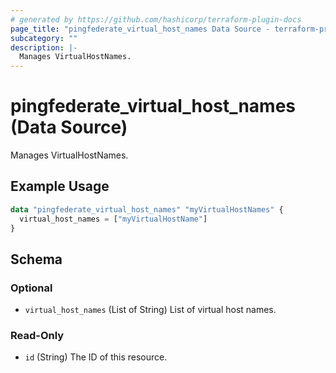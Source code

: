 ```yaml
---
# generated by https://github.com/hashicorp/terraform-plugin-docs
page_title: "pingfederate_virtual_host_names Data Source - terraform-provider-pingfederate"
subcategory: ""
description: |-
  Manages VirtualHostNames.
---
```


# pingfederate_virtual_host_names (Data Source)

Manages VirtualHostNames.

## Example Usage

```terraform
data "pingfederate_virtual_host_names" "myVirtualHostNames" {
  virtual_host_names = ["myVirtualHostName"]
}
```

<!-- schema generated by tfplugindocs -->
## Schema

### Optional

- `virtual_host_names` (List of String) List of virtual host names.

### Read-Only

- `id` (String) The ID of this resource.
